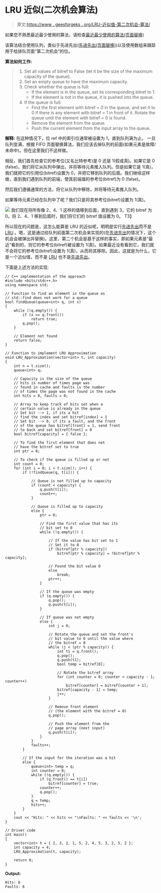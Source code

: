 # LRU 近似(二次机会算法)

> 原文:[https://www . geesforgeks . org/LRU-近似值-第二次机会-算法/](https://www.geeksforgeeks.org/lru-approximation-second-chance-algorithm/)

如果您不熟悉最近最少使用的算法，请检查[最近最少使用的算法(页面替换)](https://www.geeksforgeeks.org/program-page-replacement-algorithms-set-1-lru/)

该算法结合使用队列，类似于先进先出([先进先出(页面替换)](https://www.geeksforgeeks.org/program-page-replacement-algorithms-set-2-fifo/))以及使用数组来跟踪用于给排队页面“第二次机会”的位。

**算法如何工作:**

> 1.  Set all values of bitref to False (let it be the size of the maximum capacity of the queue).
> 2.  Set an empty queue to have the maximum capacity.
> 3.  Check whether the queue is full:
>     *   If the element is in the queue, set its corresponding bitref to 1.
>     *   If the element is not in the queue, it is pushed into the queue.
> 4.  If the queue is full:
>     *   Find the first element with bitref = 0 in the queue, and set it to 0 if there is any element with bitref = 1 in front of it. Rotate the queue until the element with bitref = 0 is found.
>     *   Remove the element from the queue.
>     *   Push the current element from the input array to the queue.

**解释:**
在这种情况下，位 ref 中的索引位通常被设置为 1，直到队列满为止。
一旦队列变满，根据 FIFO 页面替换算法，我们应该去掉队列的前面(如果元素是故障/未命中)。但在这里我们不这样做。

相反，我们首先检查它的参考位(又名比特参考)是 0 还是 1(假或真)。如果它是 0 (false)，我们将它从队列中弹出，并将等待元素推入队列。但是如果它是 1(真)，我们就把它的引用位(bitref)设置为 0，并把它移到队列的后面。我们继续这样做，直到我们遇到队列的前端，使其前端值的参考位(bitref)为 0 (false)。

然后我们遵循通常的方法，将它从队列中移除，并将等待元素推入队列。

如果等待元素已经在队列中了呢？我们只是将其参考位(bitref)设置为 1(真)。

![](img/4761b5e655d6a8d9ae244000ce8e3332.png)
我们现在将所有像 2、4、1 这样的值移到后面，直到遇到 3，它的 bitref 为 0。将 2、4、1 移到后面时，我们将它们的 bitref 值设置为 0。
T3】

所以现在的问题是，这怎么能算是 LRU 的近似呢，明明是实行[先进先出](https://www.geeksforgeeks.org/program-page-replacement-algorithms-set-2-fifo/)而不是 [LRU](https://www.geeksforgeeks.org/program-page-replacement-algorithms-set-1-lru/) 。嗯，这是通过给队列前面第二次机会来实现的(在[先进先出](https://www.geeksforgeeks.org/program-page-replacement-algorithms-set-2-fifo/)的情况下，这个机会会被弹出并替换)。这里，第二个机会是基于这样的事实，即如果元素是“最近”看到的，则它的参考位(bitref)被设置为 1(真)。如果最近没有看到它，我们就不会将它的参考位(bitref)设置为 1(真)，从而将其移除。因此，这就是为什么，它是一个近似值，而不是 [LRU](https://www.geeksforgeeks.org/program-page-replacement-algorithms-set-1-lru/) 也不是[先进先出](https://www.geeksforgeeks.org/program-page-replacement-algorithms-set-2-fifo/)。

下面是上述方法的实现:

```
// C++ implementation of the approach
#include <bits/stdc++.h>
using namespace std;

// Function to find an element in the queue as
// std::find does not work for a queue
bool findQueue(queue<int> q, int x)
{
    while (!q.empty()) {
        if (x == q.front())
            return true;
        q.pop();
    }

    // Element not found
    return false;
}

// Function to implement LRU Approximation
void LRU_Approximation(vector<int> t, int capacity)
{
    int n = t.size();
    queue<int> q;

    // Capacity is the size of the queue
    // hits is number of times page was
    // found in cache and faults is the number
    // of times the page was not found in the cache
    int hits = 0, faults = 0;

    // Array to keep track of bits set when a
    // certain value is already in the queue
    // Set bit --> 1, if its a hit
    // find the index and set bitref[index] = 1
    // Set bit --> 0, if its a fault, and the front
    // of the queue has bitref[front] = 1, send front
    // to back and set bitref[front] = 0
    bool bitref[capacity] = { false };

    // To find the first element that does not
    // have the bitref set to true
    int ptr = 0;

    // To check if the queue is filled up or not
    int count = 0;
    for (int i = 0; i < t.size(); i++) {
        if (!findQueue(q, t[i])) {

            // Queue is not filled up to capacity
            if (count < capacity) {
                q.push(t[i]);
                count++;
            }

            // Queue is filled up to capacity
            else {
                ptr = 0;

                // Find the first value that has its
                // bit set to 0
                while (!q.empty()) {

                    // If the value has bit set to 1
                    // Set it to 0
                    if (bitref[ptr % capacity])
                        bitref[ptr % capacity] = !bitref[ptr % capacity];

                    // Found the bit value 0
                    else
                        break;
                    ptr++;
                }

                // If the queue was empty
                if (q.empty()) {
                    q.pop();
                    q.push(t[i]);
                }

                // If queue was not empty
                else {
                    int j = 0;

                    // Rotate the queue and set the front's
                    // bit value to 0 until the value where
                    // the bitref = 0
                    while (j < (ptr % capacity)) {
                        int t1 = q.front();
                        q.pop();
                        q.push(t1);
                        bool temp = bitref[0];

                        // Rotate the bitref array
                        for (int counter = 0; counter < capacity - 1; counter++)
                            bitref[counter] = bitref[counter + 1];
                        bitref[capacity - 1] = temp;
                        j++;
                    }

                    // Remove front element
                    // (the element with the bitref = 0)
                    q.pop();

                    // Push the element from the
                    // page array (next input)
                    q.push(t[i]);
                }
            }
            faults++;
        }

        // If the input for the iteration was a hit
        else {
            queue<int> temp = q;
            int counter = 0;
            while (!q.empty()) {
                if (q.front() == t[i])
                    bitref[counter] = true;
                counter++;
                q.pop();
            }
            q = temp;
            hits++;
        }
    }
    cout << "Hits: " << hits << "\nFaults: " << faults << '\n';
}

// Driver code
int main()
{
    vector<int> t = { 2, 3, 2, 1, 5, 2, 4, 5, 3, 2, 5, 2 };
    int capacity = 4;
    LRU_Approximation(t, capacity);

    return 0;
}
```

**Output:**

```
Hits: 6
Faults: 6

```